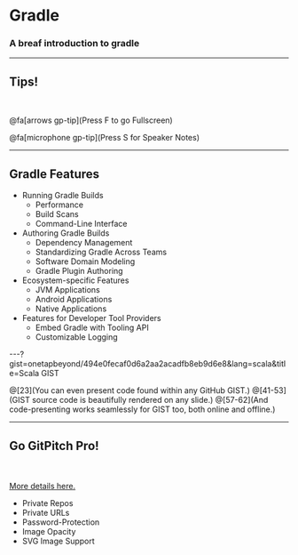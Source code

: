 # Gradle

### A breaf introduction to gradle

---

## Tips!

<br>

@fa[arrows gp-tip](Press F to go Fullscreen)

@fa[microphone gp-tip](Press S for Speaker Notes)

---

## Gradle Features

- Running Gradle Builds
  - Performance
  - Build Scans
  - Command-Line Interface
- Authoring Gradle Builds
  - Dependency Management
  - Standardizing Gradle Across Teams
  - Software Domain Modeling
  - Gradle Plugin Authoring
- Ecosystem-specific Features
  - JVM Applications
  - Android Applications
  - Native Applications
- Features for Developer Tool Providers
  - Embed Gradle with Tooling API
  - Customizable Logging

---?gist=onetapbeyond/494e0fecaf0d6a2aa2acadfb8eb9d6e8&lang=scala&title=Scala GIST

@[23](You can even present code found within any GitHub GIST.)
@[41-53](GIST source code is beautifully rendered on any slide.)
@[57-62](And code-presenting works seamlessly for GIST too, both online and offline.)

---

## Go GitPitch Pro!

<br>
<div class="left">
    <i class="fa fa-user-secret fa-5x" aria-hidden="true"> </i><br>
    <a href="https://gitpitch.com/pro-features" class="pro-link">
    More details here.</a>
</div>
<div class="right">
    <ul>
        <li>Private Repos</li>
        <li>Private URLs</li>
        <li>Password-Protection</li>
        <li>Image Opacity</li>
        <li>SVG Image Support</li>
    </ul>
</div>


